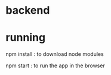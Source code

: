# backend

# running 

npm install : to download node modules

npm start : to run the app in the browser
